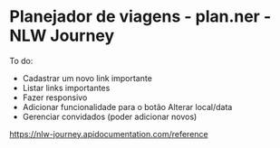 # Planejador de viagens - plan.ner - NLW Journey

To do:
- Cadastrar um novo link importante
- Listar links importantes
- Fazer responsivo
- Adicionar funcionalidade para o botão Alterar local/data
- Gerenciar convidados (poder adicionar novos)

https://nlw-journey.apidocumentation.com/reference
